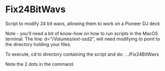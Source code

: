 # Fix24BitWavs
Script to modify 24 bit wavs, allowing them to work on a Pioneer DJ deck

Note - you'll need a bit of know-how on how to run scripts in the MacOS terminal.
The line: d="/Volumes/ext-ssd2", will need modifying to point to the directory holding your files.

To execute, cd to directory containing the script and do: . ./Fix24BitWavs

Note the 2 dots in the command.
